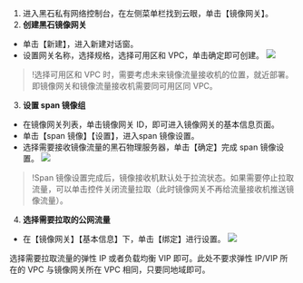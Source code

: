 1. 进入黑石私有网络控制台，在左侧菜单栏找到云眼，单击【镜像网关】。
2. **创建黑石镜像网关**
 - 单击【新建】，进入新建对话窗。 
 - 设置网关名称，选择规格，选择可用区和 VPC，单击确定即可创建。
![](https://main.qcloudimg.com/raw/10f7699bb256c4828fdbac7dafe9b150.png)

>!选择可用区和 VPC 时，需要考虑未来镜像流量接收机的位置，就近部署。即镜像网关和镜像流量接收机需要同可用区同 VPC。


3. **设置 span 镜像组**
 - 在镜像网关列表，单击镜像网关 ID，即可进入镜像网关的基本信息页面。
 - 单击【span 镜像】【设置】，进入span 镜像设置。
 - 选择需要接收镜像流量的黑石物理服务器，单击【确定】完成 span 镜像设置。
![](https://main.qcloudimg.com/raw/d86dc9d77f70065129c0fb623a4453a0.png)

>!Span 镜像设置完成后，镜像接收机默认处于拉流状态。如果需要停止拉取流量，可以单击控件关闭流量拉取（此时镜像网关不再给流量接收机推送镜像流量）。

4. **选择需要拉取的公网流量**
 - 在【镜像网关】【基本信息】下，单击【绑定】进行设置。
![](https://main.qcloudimg.com/raw/73f87b06245559609567e8c246809c6a.png)

选择需要拉取流量的弹性 IP 或者负载均衡 VIP 即可。此处不要求弹性 IP/VIP 所在的 VPC 与镜像网关所在 VPC 相同，只要同地域即可。
